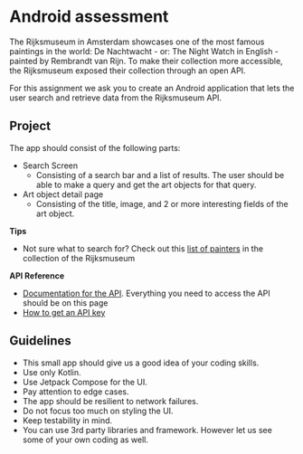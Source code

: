 # Android assessment

The Rijksmuseum in Amsterdam showcases one of the most famous paintings in the world: De Nachtwacht - or: The Night Watch in English - painted by Rembrandt van Rijn. To make their collection more accessible, the Rijksmuseum exposed their collection through an open API. 

For this assignment we ask you to create an Android application that lets the user search and retrieve data from the Rijksmuseum API.

## Project
The app should consist of the following parts:
- Search Screen
    - Consisting of a search bar and a list of results. The user should be able to make a query and get the art objects for that query.
- Art object detail page 
    - Consisting of the title, image, and 2 or more interesting fields of the art object.

**Tips**
- Not sure what to search for? Check out this [list of painters](https://en.wikipedia.org/wiki/List_of_painters_in_the_collection_of_the_Rijksmuseum) in the collection of the Rijksmuseum

**API Reference**
- [Documentation for the API](https://data.rijksmuseum.nl/object-metadata/api/). Everything you need to access the API should be on this page
- [How to get an API key](https://data.rijksmuseum.nl/object-metadata/api/#access-to-apis)

## Guidelines
- This small app should give us a good idea of your coding skills.
- Use only Kotlin.
- Use Jetpack Compose for the UI.
- Pay attention to edge cases.
- The app should be resilient to network failures.
- Do not focus too much on styling the UI.
- Keep testability in mind.
- You can use 3rd party libraries and framework. However let us see some of your own coding as well.
